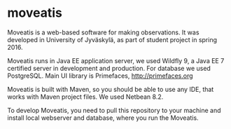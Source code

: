 # moveatis

Moveatis is a web-based software for making observations. It was developed in 
University of Jyväskylä, as part of student project in spring 2016. 

Moveatis runs in Java EE application server, we used Wildfly 9, a Java EE 7 
certified server in development and production. For database we used PostgreSQL. 
Main UI library is Primefaces, http://primefaces.org

Moveatis is built with Maven, so you should be able to use any IDE, that works with
Maven project files. We used Netbean 8.2.

To develop Moveatis, you need to pull this repository to your machine and install
local webserver and database, where you run the Moveatis. 

